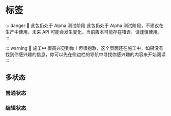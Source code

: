 <script setup>
import { NuTag } from '@nolebase/ui'
</script>

# 标签 <Badge type="danger" text="Alpha" />

::: danger 🛑 此包仍处于 Alpha 测试阶段
此包仍处于 Alpha 测试阶段，不建议在生产中使用。未来 API 可能会发生变化，当前版本可能存在错误。请谨慎使用。
:::

::: warning 🚧 施工中
很高兴见到你！但很抱歉，这个页面还在施工中，如果没有找到你感兴趣的信息，你可以先在侧边栏的导航中寻找你感兴趣的内容来开始阅读
:::

## 多状态

### 普通状态

<div class="my-2 flex gap-2">
  <NuTag :tag="{ content: '标签内容' }" />
  <NuTag :tag="{ content: '标签内容 1' }" />
  <NuTag :tag="{ content: '标签内容 2' }" />
  <NuTag :tag="{ content: '标签内容 3' }" />
</div>

### 编辑状态

<div class="my-2 flex gap-2">
  <NuTag :tag="{ content: '标签内容' }" :editing="true" />
  <NuTag :tag="{ content: '标签内容 1' }" :editing="true" />
  <NuTag :tag="{ content: '标签内容 2' }" :editing="true" />
  <NuTag :tag="{ content: '标签内容 3' }" :editing="true" />
</div>
